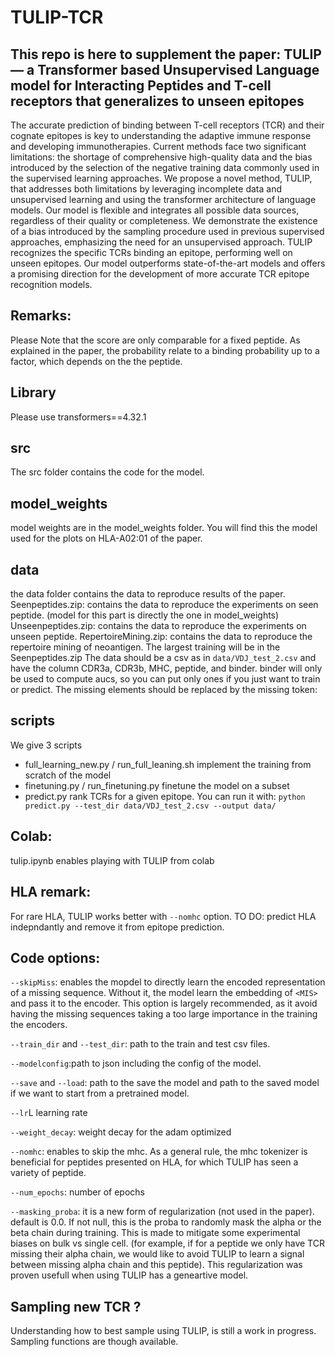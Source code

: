 # TULIP-TCR
## This repo is here to supplement the paper: TULIP — a Transformer based Unsupervised Language model for Interacting Peptides and T-cell receptors that generalizes to unseen epitopes
The accurate prediction of binding between T-cell receptors (TCR) and their cognate epitopes is key to understanding the adaptive immune response and developing immunotherapies. Current methods face two significant limitations: the shortage of comprehensive high-quality data and the bias introduced by the selection of the negative training data commonly used in the supervised learning approaches. We propose a novel method, TULIP, that addresses both limitations by leveraging incomplete data and unsupervised learning and using the transformer architecture of language models. Our model is flexible and integrates all possible data sources, regardless of their quality or completeness. We demonstrate the existence of a bias introduced by the sampling procedure used in previous supervised approaches, emphasizing the need for an unsupervised approach. TULIP recognizes the specific TCRs binding an epitope, performing well on unseen epitopes. Our model outperforms state-of-the-art models and offers a promising direction for the development of more accurate TCR epitope recognition models.


## Remarks:
Please Note that the score are only comparable for a fixed peptide. As explained in the paper, the probability relate to a binding probability up to a factor, which depends on the the peptide. 
 
## Library
Please use transformers==4.32.1 

## src
The src folder contains the code for the model.


## model_weights
model weights are in the model_weights folder. You will find this the model used for the plots on HLA-A02:01 of the paper.

## data
the data folder contains the data to reproduce results of the paper.
Seenpeptides.zip: contains the data to reproduce the experiments on seen peptide. (model for this part is directly the one in model_weights)
Unseenpeptides.zip: contains the data to reproduce the experiments on unseen peptide.
RepertoireMining.zip: contains the data to reproduce the repertoire mining of neoantigen.
The largest training will be in the Seenpeptides.zip
The data should be a csv as in `data/VDJ_test_2.csv`  and have the column CDR3a, CDR3b, MHC, peptide, and binder. binder will only be used to compute aucs, so you can put only ones if you just want to train or predict.
The missing elements should be replaced by the missing token: <MIS>



## scripts
We give 3 scripts 
 - full_learning_new.py / run_full_leaning.sh implement the training from scratch of the model
 - finetuning.py / run_finetuning.py finetune the model on a subset
 - predict.py rank TCRs for a given epitope. You can run it with: `python predict.py --test_dir data/VDJ_test_2.csv --output data/`


## Colab:
tulip.ipynb enables playing with TULIP from colab

## HLA remark:
For rare HLA, TULIP works better with `--nomhc` option. 
TO DO: predict HLA indepndantly and remove it from epitope prediction.


## Code options:
`--skipMiss`: enables the mopdel to directly learn the encoded representation of a missing sequence. Without it, the model learn the embedding of `<MIS>` and pass it to the encoder. This option is largely recommended, as it avoid having the missing sequences taking a too large importance in the training the encoders.

`--train_dir` and `--test_dir`: path to the train and test csv files.

`--modelconfig`:path to json including the config of the model.

`--save` and `--load`: path to the save the model and path to the saved model if we want to start from a pretrained model.

`--lr`L learning rate

`--weight_decay`: weight decay for the adam optimized

`--nomhc`: enables to skip the mhc. As a general rule, the mhc tokenizer is beneficial for peptides presented on HLA, for which TULIP has seen a variety of peptide.

`--num_epochs`: number of epochs

`--masking_proba`: it is a new form of regularization (not used in the paper). default is 0.0. If not null, this is the proba to randomly mask the alpha or the beta chain during training. This is made to mitigate some experimental biases on bulk vs single cell. (for example, if for a peptide we only have TCR missing their alpha chain, we would like to avoid TULIP to learn a signal between missing alpha chain and this peptide). This regularization was proven usefull when using TULIP has a geneartive model. 




## Sampling new TCR ?
Understanding how to best sample using TULIP, is still a work in progress. Sampling functions are though available.



